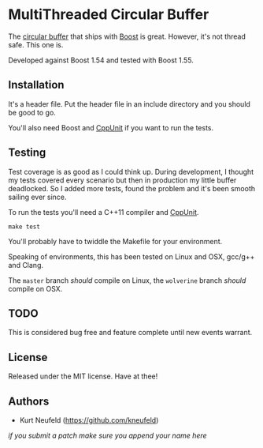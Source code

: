 # MultiThreaded Circular Buffer

The [circular buffer](http://www.boost.org/doc/libs/1_55_0/doc/html/circular_buffer.html)
that ships with [Boost](http://www.boost.org/) is great. However, it's
not thread safe. This one is.

Developed against Boost 1.54 and tested with Boost 1.55.

## Installation

It's a header file. Put the header file in an include directory and you should
be good to go.

You'll also need Boost and [CppUnit](http://sourceforge.net/projects/cppunit/)
if you want to run the tests.

## Testing

Test coverage is as good as I could think up. During development, I thought my tests
covered every scenario but then in production my little buffer deadlocked. So I added
more tests, found the problem and it's been smooth sailing ever since.

To run the tests you'll need a C++11 compiler and
[CppUnit](http://sourceforge.net/projects/cppunit/).

`make test`

You'll probably have to twiddle the Makefile for your environment.

Speaking of environments, this has been tested on Linux and OSX, gcc/g++ and Clang.

The `master` branch _should_ compile on Linux, the `wolverine` branch _should_
compile on OSX.

## TODO

This is considered bug free and feature complete until new events warrant.

## License

Released under the MIT license. Have at thee!

## Authors

 * Kurt Neufeld (https://github.com/kneufeld)

_if you submit a patch make sure you append your name here_
